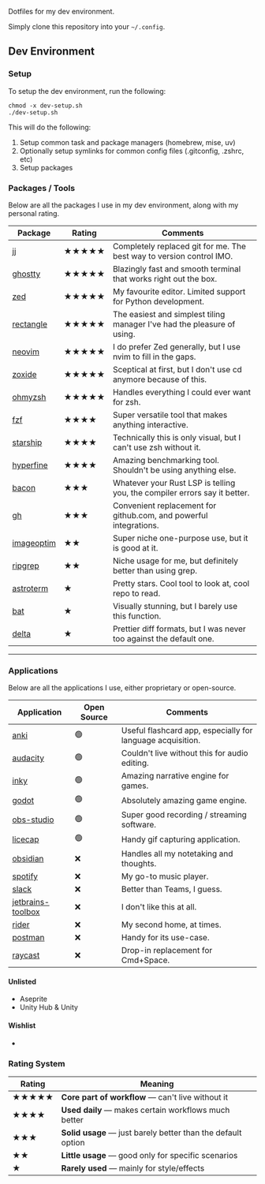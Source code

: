 Dotfiles for my dev environment.

Simply clone this repository into your `~/.config`.

## Dev Environment

### Setup

To setup the dev environment, run the following:

```shell
chmod -x dev-setup.sh
./dev-setup.sh
```

This will do the following:

1. Setup common task and package managers (homebrew, mise, uv)
2. Optionally setup symlinks for common config files (.gitconfig, .zshrc, etc)
3. Setup packages

### Packages / Tools

Below are all the packages I use in my dev environment, along with my personal rating.

| Package                                                | Rating | Comments                                                                  |
| ------------------------------------------------------ | ------ | ------------------------------------------------------------------------- |
| [jj](https://github.com/jj-vcs/jj)                     | ★★★★★  | Completely replaced git for me. The best way to version control IMO.      |
| [ghostty](https://github.com/ghostty-org/ghostty)      | ★★★★★  | Blazingly fast and smooth terminal that works right out the box.          |
| [zed](https://github.com/zed-industries/zed)           | ★★★★★  | My favourite editor. Limited support for Python development.              |
| [rectangle](https://github.com/rxhanson/Rectangle)     | ★★★★★  | The easiest and simplest tiling manager I've had the pleasure of using.   |
| [neovim](https://github.com/neovim/neovim)             | ★★★★★  | I do prefer Zed generally, but I use nvim to fill in the gaps.            |
| [zoxide](https://github.com/ajeetdsouza/zoxide)        | ★★★★★  | Sceptical at first, but I don't use cd anymore because of this.           |
| [ohmyzsh](https://github.com/ohmyzsh/ohmyzsh)          | ★★★★★  | Handles everything I could ever want for zsh.                             |
| [fzf](https://github.com/junegunn/fzf)                 | ★★★★   | Super versatile tool that makes anything interactive.                     |
| [starship](https://github.com/starship/starship)       | ★★★★   | Technically this is only visual, but I can't use zsh without it.          |
| [hyperfine](https://github.com/sharkdp/hyperfine)      | ★★★★   | Amazing benchmarking tool. Shouldn't be using anything else.              |
| [bacon](https://github.com/Canop/bacon)                | ★★★    | Whatever your Rust LSP is telling you, the compiler errors say it better. |
| [gh](https://cli.github.com/)                          | ★★★    | Convenient replacement for github.com, and powerful integrations.         |
| [imageoptim](https://github.com/ImageOptim/ImageOptim) | ★★     | Super niche one-purpose use, but it is good at it.                        |
| [ripgrep](https://github.com/BurntSushi/ripgrep)       | ★★     | Niche usage for me, but definitely better than using grep.                |
| [astroterm](https://github.com/da-luce/astroterm)      | ★      | Pretty stars. Cool tool to look at, cool repo to read.                    |
| [bat](https://github.com/sharkdp/bat)                  | ★      | Visually stunning, but I barely use this function.                        |
| [delta](https://github.com/dandavison/delta)           | ★      | Prettier diff formats, but I was never too against the default one.       |

---

### Applications

Below are all the applications I use, either proprietary or open-source.

| Application                                                 | Open Source | Comments                                                   |
| ----------------------------------------------------------- | ----------- | ---------------------------------------------------------- |
| [anki](https://github.com/ankitects/anki)                   | 🟢          | Useful flashcard app, especially for language acquisition. |
| [audacity](https://github.com/audacity/audacity)            | 🟢          | Couldn't live without this for audio editing.              |
| [inky](https://github.com/inkle/inky)                       | 🟢          | Amazing narrative engine for games.                        |
| [godot](https://github.com/godotengine/godot)               | 🟢          | Absolutely amazing game engine.                            |
| [obs-studio](https://github.com/obsproject/obs-studio)      | 🟢          | Super good recording / streaming software.                 |
| [licecap](https://github.com/justinfrankel/licecap)         | 🟢          | Handy gif capturing application.                           |
| [obsidian](https://obsidian.md/)                            | ❌          | Handles all my notetaking and thoughts.                    |
| [spotify](https://spotify.com/)                             | ❌          | My go-to music player.                                     |
| [slack](https://slack.com/)                                 | ❌          | Better than Teams, I guess.                                |
| [jetbrains-toolbox](https://www.jetbrains.com/toolbox-app/) | ❌          | I don't like this at all.                                  |
| [rider](https://www.jetbrains.com/rider/)                   | ❌          | My second home, at times.                                  |
| [postman](https://www.postman.com/)                         | ❌          | Handy for its use-case.                                    |
| [raycast](https://www.raycast.com/)                         | ❌          | Drop-in replacement for Cmd+Space.                         |

#### Unlisted

- Aseprite
- Unity Hub & Unity

#### Wishlist

-

### Rating System

| Rating | Meaning                                                      |
| ------ | ------------------------------------------------------------ |
| ★★★★★  | **Core part of workflow** — can't live without it            |
| ★★★★   | **Used daily** — makes certain workflows much better         |
| ★★★    | **Solid usage** — just barely better than the default option |
| ★★     | **Little usage** — good only for specific scenarios          |
| ★      | **Rarely used** — mainly for style/effects                   |
